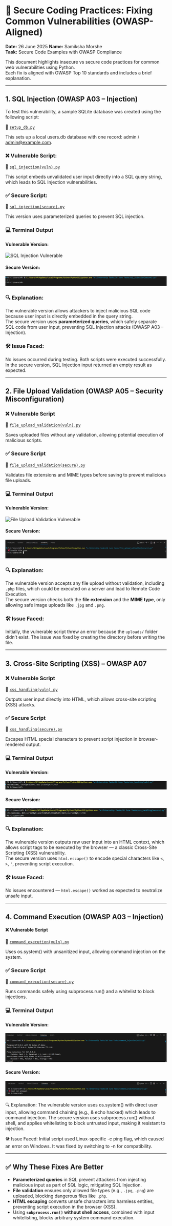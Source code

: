 # 🔐 Secure Coding Practices: Fixing Common Vulnerabilities (OWASP-Aligned)
 
**Date:** 26 June 2025
**Name:** Samiksha Morshe  
**Task:** Secure Code Examples with OWASP Compliance

This document highlights insecure vs secure code practices for common web vulnerabilities using Python.  
Each fix is aligned with OWASP Top 10 standards and includes a brief explanation.

---

## 1. SQL Injection (OWASP A03 – Injection)

To test this vulnerability, a sample SQLite database was created using the following script:

📄 [`setup_db.py`](scripts/setup_db.py)

This sets up a local users.db database with one record: admin / admin@example.com.

### ❌ Vulnerable Script:  
📄 [`sql_injection(vuln).py`](scripts/sql_injection(vuln).py)

This script embeds unvalidated user input directly into a SQL query string, which leads to SQL Injection vulnerabilities.

### ✅ Secure Script:  
📄 [`sql_injection(secure).py`](scripts/sql_injection(secure).py)

This version uses parameterized queries to prevent SQL injection.

### 💻 Terminal Output

#### Vulnerable Version:
![SQL Injection Vulnerable](screenshots/sql_injection_vuln.png)

#### Secure Version:
![SQL Injection Secure](screenshots/sql_injection_secure.png)

### 🔍 Explanation:
The vulnerable version allows attackers to inject malicious SQL code because user input is directly embedded in the query string.  
The secure version uses **parameterized queries**, which safely separate SQL code from user input, preventing SQL Injection attacks (OWASP A03 – Injection).

### 🛠️ Issue Faced:
No issues occurred during testing. Both scripts were executed successfully. In the secure version, SQL Injection input returned an empty result as expected.

---

## 2. File Upload Validation (OWASP A05 – Security Misconfiguration)

### ❌ Vulnerable Script  
📄 [`file_upload_validation(vuln).py`](scripts/file_upload_validation(vuln).py)

Saves uploaded files without any validation, allowing potential execution of malicious scripts.

### ✅ Secure Script  
📄 [`file_upload_validation(secure).py`](scripts/file_upload_validation(secure).py)

Validates file extensions and MIME types before saving to prevent malicious file uploads.

### 💻 Terminal Output

#### Vulnerable Version:
![File Upload Validation Vulnerable](screenshots/file_upload_validation_vuln.png)

#### Secure Version:
![File Upload Validation Secure](screenshots/file_upload_validation_secure.png)

### 🔍 Explanation:
The vulnerable version accepts any file upload without validation, including `.php` files, which could be executed on a server and lead to Remote Code Execution.  
The secure version checks both the **file extension** and the **MIME type**, only allowing safe image uploads like `.jpg` and `.png`.

### 🛠️ Issue Faced:
Initially, the vulnerable script threw an error because the `uploads/` folder didn’t exist. The issue was fixed by creating the directory before writing the file.

---

## 3. Cross-Site Scripting (XSS) – OWASP A07

### ❌ Vulnerable Script  
📄 [`xss_handling(vuln).py`](scripts/xss_handling(vuln).py)

Outputs user input directly into HTML, which allows cross-site scripting (XSS) attacks.

### ✅ Secure Script  
📄 [`xss_handling(secure).py`](scripts/xss_handling(secure).py)

Escapes HTML special characters to prevent script injection in browser-rendered output.

### 💻 Terminal Output

#### Vulnerable Version:
![XSS Handling Vulnerable](screenshots/xss_handling_vuln.png)

#### Secure Version:
![XSS Handling Secure](screenshots/xss_handling_secure.png)


### 🔍 Explanation:
The vulnerable version outputs raw user input into an HTML context, which allows script tags to be executed by the browser — a classic Cross-Site Scripting (XSS) vulnerability.  
The secure version uses `html.escape()` to encode special characters like `<`, `>`, `'`, preventing script execution.

### 🛠️ Issue Faced:
No issues encountered — `html.escape()` worked as expected to neutralize unsafe input.

---

## 4. Command Execution (OWASP A03 – Injection)

#### ❌ Vulnerable Script  
📄 [`command_execution(vuln).py`](scripts/command_execution(vuln).py)

Uses os.system() with unsanitized input, allowing command injection on the system.

### ✅ Secure Script  
📄 [`command_execution(secure).py`](scripts/command_execution(secure).py)

Runs commands safely using subprocess.run() and a whitelist to block injections.

### 💻 Terminal Output

#### Vulnerable Version:
![Command Injection Vulnerable](screenshots/command_injection_vuln.png)

#### Secure Version:
![Command Injection Secure](screenshots/command_injection_secure.png)


🔍 Explanation:
The vulnerable version uses os.system() with direct user input, allowing command chaining (e.g., & echo hacked) which leads to command injection.
The secure version uses subprocess.run() without shell, and applies whitelisting to block untrusted input, making it resistant to injection.

🛠️ Issue Faced:
Initial script used Linux-specific -c ping flag, which caused an error on Windows. It was fixed by switching to -n for compatibility.

---

## ✅ Why These Fixes Are Better

- **Parameterized queries** in SQL prevent attackers from injecting malicious input as part of SQL logic, mitigating SQL Injection.
- **File validation** ensures only allowed file types (e.g., `.jpg`, `.png`) are uploaded, blocking dangerous files like `.php`.
- **HTML escaping** converts unsafe characters into harmless entities, preventing script execution in the browser (XSS).
- Using **`subprocess.run()` without shell access**, combined with input whitelisting, blocks arbitrary system command execution.

